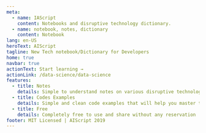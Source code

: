 ```yaml
---
meta:
  - name: IAScript
    content: Notebooks and disruptive technology dictionary.
  - name: notebook, notes, dictionary
    content: Notebook
lang: en-US
heroText: AIScript
tagline: New Tech notebook/Dictionary for Developers
home: true
navbar: true
actionText: Start learning →
actionLink: /data-science/data-science
features:
  - title: Notes
    details: Simple to understand notes on various disruptive technologies like AI, Blockchain, etc.
  - title: Codes Examples
    details: Simple and clean code examples that will help you master the concepts in a real-world situation
  - title: Free
    details: Completely free to use and share without any reservation :).
footer: MIT Licensed | AIScript 2019
---
```

